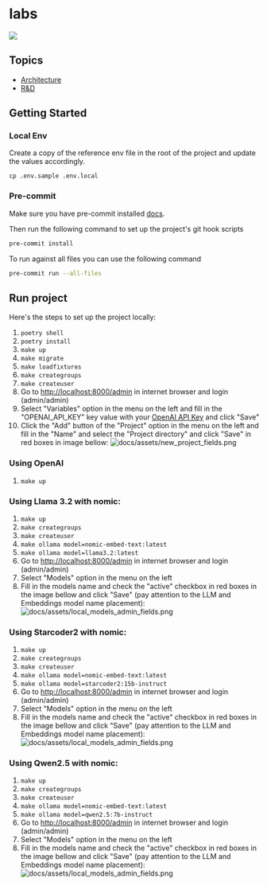 # labs

<img src="https://img.shields.io/badge/runtime_revolution-labs-blue" />

## Topics

- [Architecture](docs/rag.md)
- [R&D](docs/rd.md)

## Getting Started

### Local Env

Create a copy of the reference env file in the root of the project and update the values accordingly.

`cp .env.sample .env.local`

### Pre-commit

Make sure you have pre-commit installed [docs](https://pre-commit.com/).

Then run the following command to set up the project's git hook scripts
```bash
pre-commit install
```

To run against all files you can use the following command
```bash
pre-commit run --all-files
```

## Run project

Here's the steps to set up the project locally:

1. `poetry shell`
2. `poetry install`
3. `make up`
4. `make migrate`
5. `make loadfixtures`
6. `make creategroups`
7. `make createuser`
8. Go to [http://localhost:8000/admin](ttp://localhost:8000/admin) in internet browser and login (admin/admin)
9. Select "Variables" option in the menu on the left and fill in the "OPENAI_API_KEY" key value with your [OpenAI API Key](https://openai.com/index/openai-api/) and click "Save"
10. Click the "Add" button of the "Project" option in the menu on the left and fill in the "Name" and select the "Project directory" and click "Save" in red boxes in image bellow:
   ![docs/assets/new_project_fields.png](new_project_fields.png)



### Using OpenAI

1. `make up`

### Using Llama 3.2 with nomic:

1. `make up`
2. `make creategroups`
3. `make createuser`
4. `make ollama model=nomic-embed-text:latest`
5. `make ollama model=llama3.2:latest`
6. Go to [http://localhost:8000/admin](ttp://localhost:8000/admin) in internet browser and login (admin/admin)
7. Select "Models" option in the menu on the left
8. Fill in the models name and check the "active" checkbox in red boxes in the image bellow and click "Save" (pay attention to the LLM and Embeddings model name placement):
   ![docs/assets/local_models_admin_fields.png](local_models_admin_fields.png)


### Using Starcoder2 with nomic:

1. `make up`
2. `make creategroups`
3. `make createuser`
4. `make ollama model=nomic-embed-text:latest`
5. `make ollama model=starcoder2:15b-instruct`
6. Go to [http://localhost:8000/admin](ttp://localhost:8000/admin) in internet browser and login (admin/admin)
7. Select "Models" option in the menu on the left
8. Fill in the models name and check the "active" checkbox in red boxes in the image bellow and click "Save" (pay attention to the LLM and Embeddings model name placement):
   ![docs/assets/local_models_admin_fields.png](local_models_admin_fields.png)


### Using Qwen2.5 with nomic:

1. `make up`
2. `make creategroups`
3. `make createuser`
4. `make ollama model=nomic-embed-text:latest`
5. `make ollama model=qwen2.5:7b-instruct`
6. Go to [http://localhost:8000/admin](ttp://localhost:8000/admin) in internet browser and login (admin/admin)
7. Select "Models" option in the menu on the left
8. Fill in the models name and check the "active" checkbox in red boxes in the image bellow and click "Save" (pay attention to the LLM and Embeddings model name placement):
   ![docs/assets/local_models_admin_fields.png](local_models_admin_fields.png)
